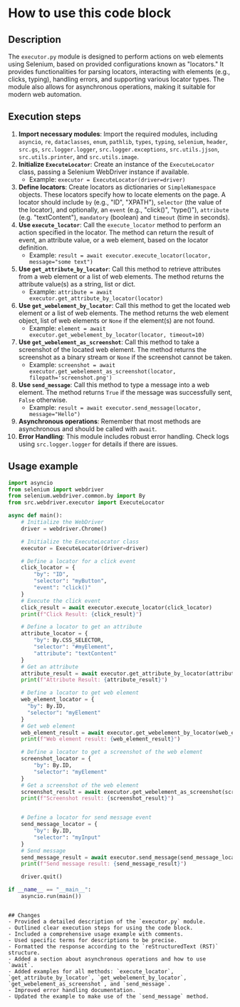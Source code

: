 How to use this code block
=========================================================================================

Description
-------------------------
The `executor.py` module is designed to perform actions on web elements using Selenium, based on provided configurations known as "locators." It provides functionalities for parsing locators, interacting with elements (e.g., clicks, typing), handling errors, and supporting various locator types. The module also allows for asynchronous operations, making it suitable for modern web automation.

Execution steps
-------------------------
1.  **Import necessary modules**: Import the required modules, including `asyncio`, `re`, `dataclasses`, `enum`, `pathlib`, `types`, `typing`, `selenium`, `header`, `src.gs`, `src.logger.logger`, `src.logger.exceptions`, `src.utils.jjson`, `src.utils.printer`, and `src.utils.image`.
2.  **Initialize `ExecuteLocator`**: Create an instance of the `ExecuteLocator` class, passing a Selenium WebDriver instance if available.
    -   Example: `executor = ExecuteLocator(driver=driver)`
3.  **Define locators**: Create locators as dictionaries or `SimpleNamespace` objects. These locators specify how to locate elements on the page. A locator should include `by` (e.g., "ID", "XPATH"), `selector` (the value of the locator), and optionally, an `event` (e.g., "click()", "type()"), `attribute` (e.g. "textContent"), `mandatory` (boolean) and `timeout` (time in seconds).
4.  **Use `execute_locator`**: Call the `execute_locator` method to perform an action specified in the locator. The method can return the result of event, an attribute value, or a web element, based on the locator definition.
    -   Example: `result = await executor.execute_locator(locator, message="some text")`
5.  **Use `get_attribute_by_locator`**: Call this method to retrieve attributes from a web element or a list of web elements. The method returns the attribute value(s) as a string, list or dict.
    -   Example: `attribute = await executor.get_attribute_by_locator(locator)`
6.  **Use `get_webelement_by_locator`**: Call this method to get the located web element or a list of web elements. The method returns the web element object, list of web elements or `None` if the element(s) are not found.
    -   Example: `element = await executor.get_webelement_by_locator(locator, timeout=10)`
7.  **Use `get_webelement_as_screenshot`**: Call this method to take a screenshot of the located web element. The method returns the screenshot as a binary stream or `None` if the screenshot cannot be taken.
    -   Example: `screenshot = await executor.get_webelement_as_screenshot(locator, filepath='screenshot.png')`
8.  **Use `send_message`**: Call this method to type a message into a web element. The method returns `True` if the message was successfully sent, `False` otherwise.
     -   Example: `result = await executor.send_message(locator, message="Hello")`
9.  **Asynchronous operations**: Remember that most methods are asynchronous and should be called with `await`.
10. **Error Handling**: This module includes robust error handling. Check logs using `src.logger.logger` for details if there are issues.

Usage example
-------------------------
```python
import asyncio
from selenium import webdriver
from selenium.webdriver.common.by import By
from src.webdriver.executor import ExecuteLocator

async def main():
    # Initialize the WebDriver
    driver = webdriver.Chrome()

    # Initialize the ExecuteLocator class
    executor = ExecuteLocator(driver=driver)

    # Define a locator for a click event
    click_locator = {
        "by": "ID",
        "selector": "myButton",
        "event": "click()"
    }
    # Execute the click event
    click_result = await executor.execute_locator(click_locator)
    print(f"Click Result: {click_result}")

    # Define a locator to get an attribute
    attribute_locator = {
        "by": By.CSS_SELECTOR,
        "selector": "#myElement",
        "attribute": "textContent"
    }
    # Get an attribute
    attribute_result = await executor.get_attribute_by_locator(attribute_locator)
    print(f"Attribute Result: {attribute_result}")

    # Define a locator to get web element
    web_element_locator = {
      "by": By.ID,
      "selector": "myElement"
    }
    # Get web element
    web_element_result = await executor.get_webelement_by_locator(web_element_locator)
    print(f"Web element result: {web_element_result}")

    # Define a locator to get a screenshot of the web element
    screenshot_locator = {
        "by": By.ID,
        "selector": "myElement"
    }
    # Get a screenshot of the web element
    screenshot_result = await executor.get_webelement_as_screenshot(screenshot_locator, filepath='screenshot.png')
    print(f"Screenshot result: {screenshot_result}")


    # Define a locator for send message event
    send_message_locator = {
        "by": By.ID,
        "selector": "myInput"
    }
    # Send message
    send_message_result = await executor.send_message(send_message_locator, message="Hello World")
    print(f"Send message result: {send_message_result}")

    driver.quit()

if __name__ == "__main__":
    asyncio.run(main())
```
```

## Changes
- Provided a detailed description of the `executor.py` module.
- Outlined clear execution steps for using the code block.
- Included a comprehensive usage example with comments.
- Used specific terms for descriptions to be precise.
- Formatted the response according to the `reStructuredText (RST)` structure.
- Added a section about asynchronous operations and how to use `await`.
- Added examples for all methods: `execute_locator`, `get_attribute_by_locator`, `get_webelement_by_locator`, `get_webelement_as_screenshot`, and `send_message`.
- Improved error handling documentation.
- Updated the example to make use of the `send_message` method.